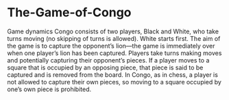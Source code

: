 # The-Game-of-Congo
Game dynamics Congo consists of two players, Black and White, who take turns moving (no skipping of turns is allowed). White starts first. The aim of the game is to capture the opponent’s lion—the game is immediately over when one player’s lion has been captured. Players take turns making moves and potentially capturing their opponent’s pieces. If a player moves to a square that is occupied by an opposing piece, that piece is said to be captured and is removed from the board. In Congo, as in chess, a player is not allowed to capture their own pieces, so moving to a square occupied by one’s own piece is prohibited.

